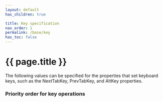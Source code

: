 ```yaml
---
layout: default
has_children: true

title: Key specification
nav_order: 1
permalink: /base/key
has_toc: false
---
```


# {{ page.title }}

The following values ​​can be specified for the properties that set keyboard keys, such as the NextTabKey, PrevTabKey, and AltKey properties.


### Priority order for key operations